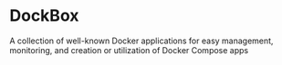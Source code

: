 # DockBox
A collection of well-known Docker applications for easy management, monitoring, and creation or utilization of Docker Compose apps
